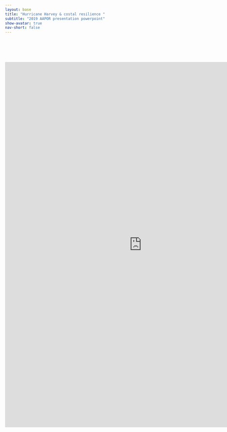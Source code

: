 ```yaml
---
layout: base
title: "Hurricane Harvey & costal resilience "
subtitle: "2019 AAPOR presentation powerpoint"
show-avatar: true
nav-short: false
---
```


<div style="text-align: center; margin-top: 90px;">
  <iframe src="https://ykzhao.com/documents/2019_AAPOR_presentation.pdf" scrolling="yes" width="900px" height="1200px" frameBorder="0"></iframe>
</div>